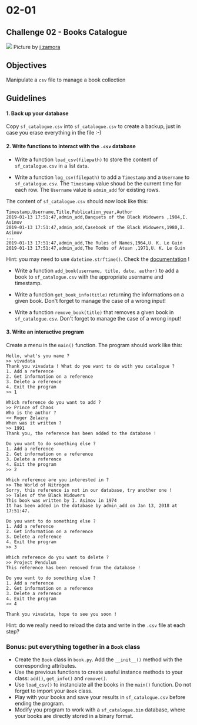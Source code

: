 # 02-01

## Challenge 02 - Books Catalogue

![](https://images.unsplash.com/photo-1495741545814-2d7f4d75ea09?ixlib=rb-1.2.1&q=80&fm=jpg&crop=entropy&cs=tinysrgb&w=1080&fit=max&ixid=eyJhcHBfaWQiOjEyMDd9)
Picture by [j zamora](https://unsplash.com/@jzamora)

## Objectives
Manipulate a `csv` file to manage a book collection

## Guidelines

#### 1. Back up your database
   
 Copy `sf_catalogue.csv` into `sf_catalogue.csv` to create a backup, just in case you erase everything in the file :-)

#### 2. Write functions to interact with the `.csv` database


- Write a function `load_csv(filepath)` to store the content of `sf_catalogue.csv` in a list `data`.

- Write a function `log_csv(filepath)` to add a `Timestamp` and a `Username` to `sf_catalogue.csv`. The `Timestamp` value shoud be the current time for each row. The `Username` value is `admin_add` for existing rows.

The content of `sf_catalogue.csv` should now look like this:
```
Timestamp,Username,Title,Publication_year,Author
2019-01-13 17:51:47,admin_add,Banquets of the Black Widowers ,1984,I. Asimov
2019-01-13 17:51:47,admin_add,Casebook of the Black Widowers,1980,I. Asimov
...
2019-01-13 17:51:47,admin_add,The Rules of Names,1964,U. K. Le Guin
2019-01-13 17:51:47,admin_add,The Tombs of Atuan ,1971,U. K. Le Guin
```

Hint: you may need to use `datetime.strftime()`. Check the [documentation](https://docs.python.org/3/library/datetime.html#strftime-strptime-behavior) !

- Write a function `add_book(username, title, date, author)` to add a book to `sf_catalogue.csv` with the appropriate username and timestamp.

- Write a function `get_book_info(title)` returning the informations on a given book. Don't forget to manage the case of a wrong input!

- Write a function `remove_book(title)` that removes a given book in `sf_catalogue.csv`. Don't forget to manage the case of a wrong input!

#### 3. Write an interactive program

Create a menu in the `main()` function. The program should work like this:

```
Hello, what's you name ?
>> vivadata
Thank you vivadata ! What do you want to do with you catalogue ?
1. Add a reference
2. Get information on a reference
3. Delete a reference
4. Exit the program
>> 1

Which reference do you want to add ?
>> Prince of Chaos
Who is the author ?
>> Roger Zelazny
When was it written ?
>> 1991
Thank you, the reference has been added to the database !

Do you want to do something else ?
1. Add a reference
2. Get information on a reference
3. Delete a reference
4. Exit the program
>> 2

Which reference are you interested in ?
>> The World of Nitrogen
Sorry, this reference is not in our database, try another one !
>> Tales of the Black Widowers
This book was written by I. Asimov in 1974
It has been added in the database by admin_add on Jan 13, 2018 at 17:51:47.

Do you want to do something else ?
1. Add a reference
2. Get information on a reference
3. Delete a reference
4. Exit the program
>> 3

Which reference do you want to delete ?
>> Project Pendulum
This reference has been removed from the database !

Do you want to do something else ?
1. Add a reference
2. Get information on a reference
3. Delete a reference
4. Exit the program
>> 4

Thank you vivadata, hope to see you soon !
```

Hint: do we really need to reload the data and write in the `.csv` file at each step?


### Bonus: put everything together in a `Book` class

- Create the `Book` class in `book.py`. Add the `__init__()` method with the corresponding attributes.
- Use the previous functions to create useful instance methods to your class: `add()`, `get_info()` and `remove()`.
- Use `load_csv()` to instanciate all the books in the `main()` function. Do not forget to import your `Book` class.
- Play with your books and save your results in `sf_catalogue.csv` before ending the program.
- Modify you program to work with a `sf_catalogue.bin` database, where your books are directly stored in a binary format.